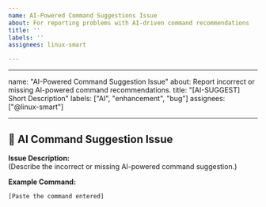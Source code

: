 ```yaml
---
name: AI-Powered Command Suggestions Issue
about: For reporting problems with AI-driven command recommendations
title: ''
labels: ''
assignees: linux-smart

---
```


---
name: "AI-Powered Command Suggestion Issue"
about: Report incorrect or missing AI-powered command recommendations.
title: "[AI-SUGGEST] Short Description"
labels: ["AI", "enhancement", "bug"]
assignees: ["@linux-smart"]

---

## 🤖 AI Command Suggestion Issue  
**Issue Description:**  
(Describe the incorrect or missing AI-powered command suggestion.)  

**Example Command:**  
```bash
[Paste the command entered]
